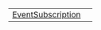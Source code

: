 |                                                                                             |     |
| ------------------------------------------------------------------------------------------- | --- |
| [EventSubscription](/runtime-html/observation/typealias/event-manager/eventsubscription.md) |     |